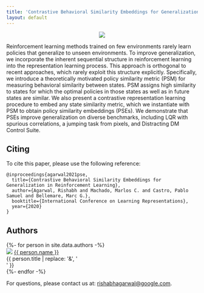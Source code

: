 ```yaml
---
title: 'Contrastive Behavioral Similarity Embeddings for Generalization in Reinforcement Learning'
layout: default
---
```


<style>thead { display: none; }</style>

<p class="cover" align="center"> <img src="assets/behavioral_similarity.png" /> </p>

Reinforcement learning methods trained on few environments rarely learn policies that generalize to unseen environments. To improve generalization, we incorporate the inherent sequential structure in reinforcement learning into the representation learning process. This approach is orthogonal to recent approaches, which rarely exploit this structure explicitly. Specifically, we introduce a theoretically motivated policy similarity metric (PSM) for measuring behavioral similarity between states. PSM assigns high similarity to states for which the optimal policies in those states as well as in future states are similar. We also present a contrastive representation learning procedure to embed any state similarity metric, which we instantiate with PSM to obtain policy similarity embeddings (PSEs). We demonstrate that PSEs improve generalization on diverse benchmarks, including LQR with spurious correlations, a jumping task from pixels, and Distracting DM Control Suite.


Citing
------
To cite this paper, please use the following reference:

    @inproceedings{agarwal2021pse,
      title={Contrastive Behavioral Similarity Embeddings for Generalization in Reinforcement Learning},
      author={Agarwal, Rishabh and Machado, Marlos C. and Castro, Pablo Samuel and Bellemare, Marc G.},
      booktitle={International Conference on Learning Representations},
      year={2020}
    }


## Authors

<div style="text-align: left;">
{%- for person in site.data.authors -%}
<div class="person">
  <img src="{{ person.image }}" />
  <a href="{{ person.url | relative_url }}">{{ person.name }}</a><br>
  <span>{{ person.title | replace: '&', '<br>' }}</span>
  <!--span>({{ person.topics }})</span-->
</div>
{%- endfor -%}
</div>


<p style="text-align: left">
For questions, please contact us at:
<a href="mailto:rishabhagarwal@google.com">rishabhagarwal@google.com</a>.
</p>

